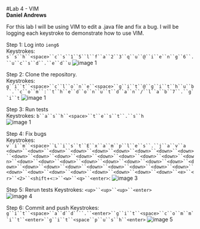 #Lab 4 - VIM  
**Daniel Andrews**  

For this lab I will be using VIM to edit a .java file and fix a bug. I will be logging each keystroke to demonstrate how to use VIM.  

Step 1: Log into `ieng6`  
Keystrokes: `s``s``h``<space>``c``s``1``5``l``f``a``2``3``q``u``@``i``e``n``g``6``.``u``c``s``d``.``e``d``u`
![image 1](https://thedonutdan.github.io/cse15l-lab-reports/2023-11-30.png)

Step 2: Clone the repository.  
Keystrokes: `g``i``t``<space>``c``l``o``n``e``<space>``g``i``t``@``g``i``t``h``u``b``.``c``o``m``:``t``h``e``d``o``n``u``t``d``a``n``/``l``a``b``7``.``g``i``t`
![image 1](https://thedonutdan.github.io/cse15l-lab-reports/sshandclone.png)

Step 3: Run tests  
Keystrokes: `b``a``s``h``<space>``t``e``s``t``.``s``h`  
![image 1](https://thedonutdan.github.io/cse15l-lab-reports/step6.png)

Step 4: Fix bugs  
Keystrokes: `v``i``m``<space>``L``i``s``t``E``x``a``m``p``l``e``s``.``j``a``v``a`  
`<down>``<down>``<down>``<down>``<down>``<down>``<down>``<down>``<down>``<down>``<down>``<down>``<down>``<down>``<down>``<down>``<down>``<down>``<down>``<down>``<down>``<down>``<down>``<down>``<down>``<down>``<down>``<down>``<down>``<down>``<down>``<down>``<down>``<down>``<down>``<down>``<down>``<down>``<down>``<down>``<down>``<down>``<down>``<e>``<r>``<2>``<shift`+`<:>``<w>``<q>``<enter>`:
![image 3](https://thedonutdan.github.io/cse15l-lab-reports/step7.png)

Step 5: Rerun tests
Keystrokes: `<up>``<up>``<up>``<enter>`  
![image 4](https://thedonutdan.github.io/cse15l-lab-reports/step8.png)

Step 6: Commit and push
Keystrokes: `g``i``t``<space>``a``d``d````.``<enter>``g``i``t``<space>``c``o``m``m``i``t``<enter>``g``i``t``<space``p``u``s``h``<enter>`
![image 5](https://thedonutdan.github.io/cse15l-lab-reports/2023-11-30(2).png)
